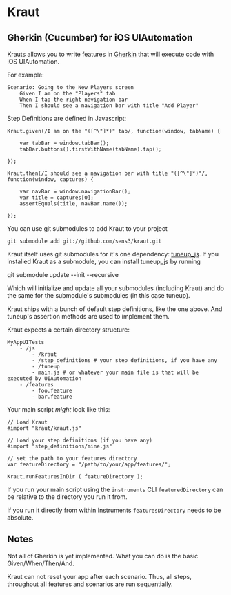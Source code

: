 # Kraut #
## Gherkin (Cucumber) for iOS UIAutomation ##

Krauts allows you to write features in [Gherkin](https://github.com/cucumber/cucumber/wiki/Gherkin) that will execute code with iOS UIAutomation.

For example:

	Scenario: Going to the New Players screen
		Given I am on the "Players" tab
		When I tap the right navigation bar
		Then I should see a navigation bar with title "Add Player"
		

Step Definitions are defined in Javascript:

	Kraut.given(/I am on the "([^\"]*)" tab/, function(window, tabName) {

    	var tabBar = window.tabBar();
    	tabBar.buttons().firstWithName(tabName).tap();
        
	});
	
	Kraut.then(/I should see a navigation bar with title "([^\"]*)"/, function(window, captures) {
    
    	var navBar = window.navigationBar();
    	var title = captures[0];
    	assertEquals(title, navBar.name());
    
	});


You can use git submodules to add Kraut to your project

	git submodule add git://github.com/sens3/kraut.git
  
Kraut itself uses git submodules for it's one dependency: [tuneup_js](https://github.com/alexvollmer/tuneup_js).
If you installed Kraut as a submodule, you can install tuneup_js by running
  
  git submodule update --init --recursive
  
Which will initialize and update all your submodules (including Kraut) and do the same for the submodule's submodules (in this case tuneup).
	 
Kraut ships with a bunch of default step definitions, like the one above. And tuneup's assertion methods are used to implement them.

Kraut expects a certain directory structure:

	MyAppUITests
		- /js
			- /kraut
			- /step_definitions # your step definitions, if you have any
			- /tuneup
			- main.js # or whatever your main file is that will be executed by UIAutomation
		- /features
			- foo.feature
			- bar.feature

Your main script *might* look like this:

	// Load Kraut
	#import "kraut/kraut.js"

	// Load your step definitions (if you have any)
	#import "step_definitions/mine.js"

	// set the path to your features directory
	var featureDirectory = "/path/to/your/app/features/";

	Kraut.runFeaturesInDir ( featureDirectory ); 

If you run your main script using the `instruments` CLI `featuredDirectory` can be relative to the directory you run it from.  

If you run it directly from within Instruments `featuresDirectory` needs to be absolute.


## Notes ##
Not all of Gherkin is yet implemented. What you can do is the basic Given/When/Then/And.

Kraut can not reset your app after each scenario. Thus, all steps, throughout all features and scenarios are run sequentially.



